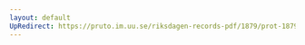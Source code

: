 ```yaml
---
layout: default
UpRedirect: https://pruto.im.uu.se/riksdagen-records-pdf/1879/prot-1879--fk--017/prot-1879--fk--017_009.pdf
---
```

